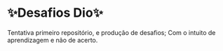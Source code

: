 # ✨Desafios Dio✨
Tentativa primeiro repositório, e produção de desafios;
Com o intuito de aprendizagem e não de acerto. 
